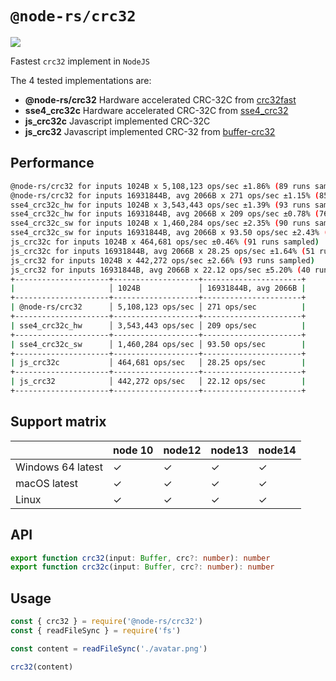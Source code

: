 # `@node-rs/crc32`

![](https://github.com/Brooooooklyn/node-rs/workflows/CI/badge.svg)

Fastest `crc32` implement in `NodeJS`

The 4 tested implementations are:

- **@node-rs/crc32** Hardware accelerated CRC-32C from [crc32fast](https://crates.io/crates/crc32fast)
- **sse4_crc32c** Hardware accelerated CRC-32C from [sse4_crc32](https://github.com/Voxer/sse4_crc32)
- **js_crc32c** Javascript implemented CRC-32C
- **js_crc32** Javascript implemented CRC-32 from [buffer-crc32](https://github.com/brianloveswords/buffer-crc32)

## Performance

```bash
@node-rs/crc32 for inputs 1024B x 5,108,123 ops/sec ±1.86% (89 runs sampled)
@node-rs/crc32 for inputs 16931844B, avg 2066B x 271 ops/sec ±1.15% (85 runs sampled)
sse4_crc32c_hw for inputs 1024B x 3,543,443 ops/sec ±1.39% (93 runs sampled)
sse4_crc32c_hw for inputs 16931844B, avg 2066B x 209 ops/sec ±0.78% (76 runs sampled)
sse4_crc32c_sw for inputs 1024B x 1,460,284 ops/sec ±2.35% (90 runs sampled)
sse4_crc32c_sw for inputs 16931844B, avg 2066B x 93.50 ops/sec ±2.43% (69 runs sampled)
js_crc32c for inputs 1024B x 464,681 ops/sec ±0.46% (91 runs sampled)
js_crc32c for inputs 16931844B, avg 2066B x 28.25 ops/sec ±1.64% (51 runs sampled)
js_crc32 for inputs 1024B x 442,272 ops/sec ±2.66% (93 runs sampled)
js_crc32 for inputs 16931844B, avg 2066B x 22.12 ops/sec ±5.20% (40 runs sampled)
+---------------------+-------------------+----------------------+
|                     │ 1024B             │ 16931844B, avg 2066B |
+---------------------+-------------------+----------------------+
| @node-rs/crc32      │ 5,108,123 ops/sec │ 271 ops/sec          |
+---------------------+-------------------+----------------------+
| sse4_crc32c_hw      │ 3,543,443 ops/sec │ 209 ops/sec          |
+---------------------+-------------------+----------------------+
| sse4_crc32c_sw      │ 1,460,284 ops/sec │ 93.50 ops/sec        |
+---------------------+-------------------+----------------------+
| js_crc32c           │ 464,681 ops/sec   │ 28.25 ops/sec        |
+---------------------+-------------------+----------------------+
| js_crc32            │ 442,272 ops/sec   │ 22.12 ops/sec        |
+---------------------+-------------------+----------------------+
```

## Support matrix

|                   | node 10 | node12 | node13 | node14 |
| ----------------- | ------- | ------ | ------ | ------ |
| Windows 64 latest | ✓       | ✓      | ✓      | ✓      |
| macOS latest      | ✓       | ✓      | ✓      | ✓      |
| Linux             | ✓       | ✓      | ✓      | ✓      |

## API

```ts
export function crc32(input: Buffer, crc?: number): number
export function crc32c(input: Buffer, crc?: number): number
```

## Usage

```ts
const { crc32 } = require('@node-rs/crc32')
const { readFileSync } = require('fs')

const content = readFileSync('./avatar.png')

crc32(content)
```
